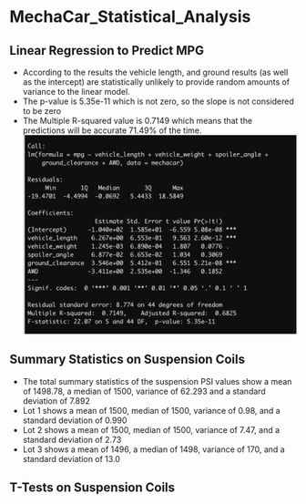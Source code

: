 # MechaCar_Statistical_Analysis

## Linear Regression to Predict MPG
- According to the results the vehicle length, and ground results (as well as the intercept) are statistically unlikely to provide random amounts of    variance to the linear model.
- The p-value is 5.35e-11 which is not zero, so the slope is not considered to be zero
- The Multiple R-squared value is 0.7149 which means that the predictions will be accurate 71.49% of the time.
![regression](https://github.com/nicole-peltier/MechaCar_Statistical_Analysis/blob/main/regression.png)


## Summary Statistics on Suspension Coils
- The total summary statistics of the suspension PSI values show a mean of 1498.78, a median of 1500, variance of 62.293 and a standard deviation of 7.892
- Lot 1 shows a mean of 1500, median of 1500, variance of 0.98, and a standard deviation of 0.990
- Lot 2 shows a mean of 1500, median of 1500, variance of 7.47, and a standard deviation of 2.73
- Lot 3 shows a mean of 1496, a median of 1498, variance of 170, and a standard deviation of 13.0

## T-Tests on Suspension Coils
